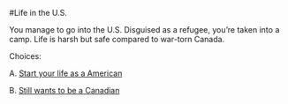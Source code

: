 #Life in the U.S.

You manage to go into the U.S. Disguised as a refugee, you’re taken into a camp. Life is harsh but safe compared to war-torn Canada.

Choices:

A. [Start your life as a American](./a.md)

B. [Still wants to be a Canadian](OptionC/chooseYourNationality_Canadian.md)